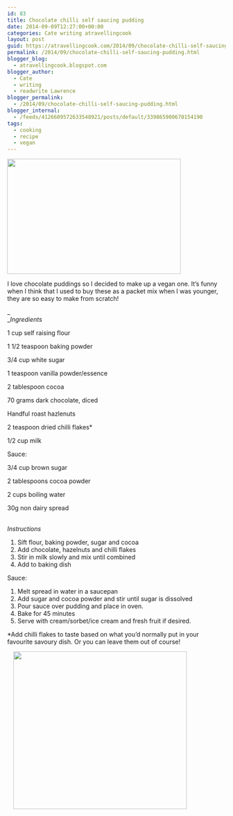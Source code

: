 ```yaml
---
id: 83
title: Chocolate chilli self saucing pudding
date: 2014-09-09T12:27:00+00:00
categories: Cate writing atravellingcook
layout: post
guid: https://atravellingcook.com/2014/09/chocolate-chilli-self-saucing-pudding.html
permalink: /2014/09/chocolate-chilli-self-saucing-pudding.html
blogger_blog:
  - atravellingcook.blogspot.com
blogger_author:
  - Cate
  - writing
  - readwrite Lawrence
blogger_permalink:
  - /2014/09/chocolate-chilli-self-saucing-pudding.html
blogger_internal:
  - /feeds/4126609572633548921/posts/default/339865900670154190
tags:
  - cooking
  - recipe
  - vegan
---
```


  <a  href="https://4.bp.blogspot.com/-hAUhB4Uxiws/VA7ju7KYuEI/AAAAAAAAJc0/FcFJe3mOM0Q/s1600/15187906095_49328dd709_z.jpg"><img src="https://4.bp.blogspot.com/-hAUhB4Uxiws/VA7ju7KYuEI/AAAAAAAAJc0/FcFJe3mOM0Q/s1600/15187906095_49328dd709_z.jpg" alt="" width="400" height="265" border="0" /></a>


I love chocolate puddings so I decided to make up a vegan one. It&#8217;s funny when I think that I used to buy these as a packet mix when I was younger, they are so easy to make from scratch! 

_<br /> __Ingredients_

1 cup self raising flour

1 1/2 teaspoon baking powder

3/4 cup white sugar

1 teaspoon vanilla powder/essence

2 tablespoon cocoa

70 grams dark chocolate, diced

Handful roast hazlenuts

2 teaspoon dried chilli flakes*

1/2 cup milk

Sauce:

3/4 cup brown sugar

2 tablespoons cocoa powder

2 cups boiling water

30g non dairy spread

<i><br /> </i><i>Instructions</i>

  1. Sift flour, baking powder, sugar and cocoa
  2. Add chocolate, hazelnuts and chilli flakes
  3. Stir in milk slowly and mix until combined
  4. Add to baking dish

Sauce:

  1. Melt spread in water in a saucepan
  2. Add sugar and cocoa powder and stir until sugar is dissolved
  3. Pour sauce over pudding and place in oven.
  4. Bake for 45 minutes
  5. Serve with cream/sorbet/ice cream and fresh fruit if desired.

*Add chilli flakes to taste based on what you&#8217;d normally put in your favourite savoury dish. Or you can leave them out of course!

<a style="margin-left: 1em; margin-right: 1em; text-align: center;" href="https://3.bp.blogspot.com/-m93aRlh9v5w/VA7ju0kSaII/AAAAAAAAJcw/0HGCA4te214/s1600/15184879261_6f31ed1c1a_z.jpg"><img src="https://3.bp.blogspot.com/-m93aRlh9v5w/VA7ju0kSaII/AAAAAAAAJcw/0HGCA4te214/s1600/15184879261_6f31ed1c1a_z.jpg" alt="" width="400" height="363" border="0" /></a>
